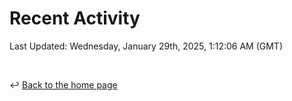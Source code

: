 # Recent Activity

<!--RECENT_ACTIVITY:start-->
<!--RECENT_ACTIVITY:end-->

<!--RECENT_ACTIVITY:last_update-->
Last Updated: Wednesday, January 29th, 2025, 1:12:06 AM (GMT)
<!--RECENT_ACTIVITY:last_update_end-->

<br>

↩️ [Back to the home page](/README.md)
